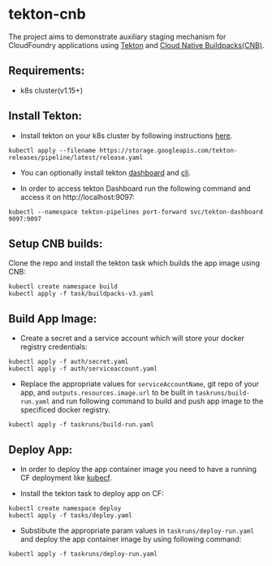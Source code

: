# tekton-cnb

The project aims to demonstrate auxiliary staging mechanism for CloudFoundry applications using [Tekton](https://github.com/tektoncd/pipeline) and [Cloud Native Buildpacks(CNB)](https://github.com/buildpacks/).

## Requirements:

- k8s cluster(v1.15+)

## Install Tekton:

- Install tekton on your k8s cluster by following instructions [here](https://github.com/tektoncd/pipeline/blob/master/docs/install.md).

```
kubectl apply --filename https://storage.googleapis.com/tekton-releases/pipeline/latest/release.yaml
```

- You can optionally install tekton [dashboard](https://github.com/tektoncd/dashboard) and [cli](https://github.com/tektoncd/cli).

- In order to access tekton Dashboard run the following command and access it on http://localhost:9097:

```
kubectl --namespace tekton-pipelines port-forward svc/tekton-dashboard 9097:9097
```

## Setup CNB builds:

Clone the repo and install the tekton task which builds the app image using CNB:

```
kubectl create namespace build
kubectl apply -f task/buildpacks-v3.yaml
```

## Build App Image:

- Create a secret and a service account which will store your docker registry credentials:

```
kubectl apply -f auth/secret.yaml
kubectl apply -f auth/serviceaccount.yaml
```

- Replace the appropriate values for `serviceAccountName`, git repo of your app, and `outputs.resources.image.url` to be built in `taskruns/build-run.yaml` and run following command to build and push app image to the specificed docker registry.

```
kubectl apply -f taskruns/build-run.yaml
```

## Deploy App:

- In order to deploy the app container image you need to have a running CF deployment like [kubecf](https://github.com/suse/kubecf).

- Install the tekton task to deploy app on CF:

```
kubectl create namespace deploy
kubectl apply -f tasks/deploy.yaml
```

- Substibute the appropriate param values in `taskruns/deploy-run.yaml` and deploy the app container image by using following command:

```
kubectl apply -f taskruns/deploy-run.yaml
```
